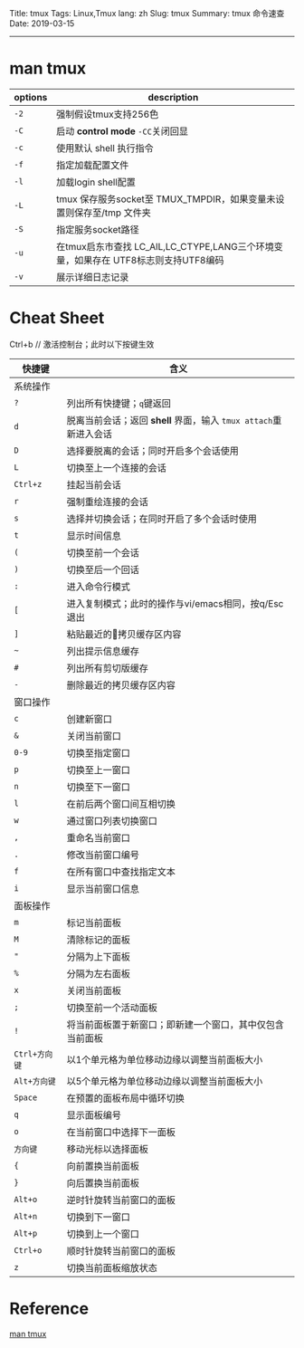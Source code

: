 Title: tmux
Tags: Linux,Tmux
lang: zh
Slug: tmux
Summary: tmux 命令速查
Date: 2019-03-15


------------------------


# man tmux


|options|description|
|---|---|
|`-2`|强制假设tmux支持256色|
|`-C`|启动 **control mode** `-CC`关闭回显|
|`-c`|使用默认 shell 执行指令|
|`-f`|指定加载配置文件|
|`-l`|加载login shell配置|
|`-L`|tmux 保存服务socket至 TMUX_TMPDIR，如果变量未设置则保存至/tmp 文件夹|
|`-S`|指定服务socket路径|
|`-u`|在tmux启东市查找 LC_AlL,LC_CTYPE,LANG三个环境变量，如果存在 UTF8标志则支持UTF8编码|
|`-v`|展示详细日志记录|

# Cheat Sheet


Ctrl+b // 激活控制台；此时以下按键生效

|快捷键|含义|
|---|---|
|系统操作||
|`?`|列出所有快捷键；`q`键返回|
|`d`|脱离当前会话；返回 **shell** 界面，输入 `tmux attach`重新进入会话|
|`D`|选择要脱离的会话；同时开启多个会话使用|
|`L`|切换至上一个连接的会话|
|`Ctrl+z`|挂起当前会话|
|`r`|强制重绘连接的会话|
|`s`|选择并切换会话；在同时开启了多个会话时使用|
|`t`|显示时间信息|
|`(`|切换至前一个会话|
|`)`|切换至后一个回话|
|`:`|进入命令行模式|
|`[`|进入复制模式；此时的操作与vi/emacs相同，按q/Esc退出|
|`]`|粘贴最近的拷贝缓存区内容|
|`~`|列出提示信息缓存|
|`#`|列出所有剪切版缓存|
|`-`|删除最近的拷贝缓存区内容|
|窗口操作||
|`c`|创建新窗口|
|`&`|关闭当前窗口|
|`0-9`|切换至指定窗口|
|`p`|切换至上一窗口|
|`n`|切换至下一窗口|
|`l`|在前后两个窗口间互相切换|
|`w`|通过窗口列表切换窗口|
|`,`|重命名当前窗口|
|`.`|修改当前窗口编号|
|`f`|在所有窗口中查找指定文本|
|`i`|显示当前窗口信息|
|面板操作||
|`m`|标记当前面板|
|`M`|清除标记的面板|
|`"`|分隔为上下面板|
|`%`|分隔为左右面板|
|`x`|关闭当前面板|
|`;`|切换至前一个活动面板|
|`!`|将当前面板置于新窗口；即新建一个窗口，其中仅包含当前面板|
|`Ctrl+方向键`|以1个单元格为单位移动边缘以调整当前面板大小|
|`Alt+方向键`|以5个单元格为单位移动边缘以调整当前面板大小|
|`Space`|在预置的面板布局中循环切换|
|`q`|显示面板编号|
|`o`|在当前窗口中选择下一面板|
|`方向键`|移动光标以选择面板|
|`{`|向前置换当前面板|
|`}`|向后置换当前面板|
|`Alt+o`|逆时针旋转当前窗口的面板|
|`Alt+n`|切换到下一窗口|
|`Alt+p`|切换到上一个窗口|
|`Ctrl+o`|顺时针旋转当前窗口的面板|
|`z`|切换当前面板缩放状态|

# Reference
[man tmux](http://man.openbsd.org/OpenBSD-current/man1/tmux.1)


